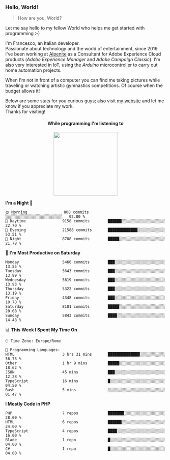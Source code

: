### Hello, World!

> How are you, World?

Let me say hello to my fellow World who helps me get started with programming :-)

I'm Francesco, an Italian developer.  
Passionate about technology and the world of entertainment, since 2019 I've been working at [Alpenite](https://www.alpenite.com) as a Consultant for Adobe Experience Cloud products (*Adobe Experience Manager* and *Adobe Campaign Classic*). I'm also very interested in IoT, using the *Arduino* microcontroller to carry out home automation projects.

When I'm not in front of a computer you can find me taking pictures while traveling or watching artistic gymnastics competitions. Of course when the budget allows it!

Below are some stats for you curious guys; also visit [my website](https://www.francescorega.eu) and let me know if you appreciate my work.  
Thanks for visiting!

<div align="center">
  <h4>While programming I'm listening to</h4>
  <a href="https://apps.francescorega.eu/now-playing/11147232609" target="_blank"><img src="https://apps.francescorega.eu/now-playing/11147232609" width="200"></a>
</div>

<!--START_SECTION:waka-->
**I'm a Night 🦉** 

```text
🌞 Morning                808 commits         ░░░░░░░░░░░░░░░░░░░░░░░░░   02.00 % 
🌆 Daytime                9158 commits        ██████░░░░░░░░░░░░░░░░░░░   22.70 % 
🌃 Evening                21588 commits       █████████████░░░░░░░░░░░░   53.51 % 
🌙 Night                  8788 commits        █████░░░░░░░░░░░░░░░░░░░░   21.78 % 
```
📅 **I'm Most Productive on Saturday** 

```text
Monday                   5466 commits        ███░░░░░░░░░░░░░░░░░░░░░░   13.55 % 
Tuesday                  5643 commits        ███░░░░░░░░░░░░░░░░░░░░░░   13.99 % 
Wednesday                5619 commits        ███░░░░░░░░░░░░░░░░░░░░░░   13.93 % 
Thursday                 5322 commits        ███░░░░░░░░░░░░░░░░░░░░░░   13.19 % 
Friday                   4348 commits        ███░░░░░░░░░░░░░░░░░░░░░░   10.78 % 
Saturday                 8101 commits        █████░░░░░░░░░░░░░░░░░░░░   20.08 % 
Sunday                   5843 commits        ████░░░░░░░░░░░░░░░░░░░░░   14.48 % 
```


📊 **This Week I Spent My Time On** 

```text
🕑︎ Time Zone: Europe/Rome

💬 Programming Languages: 
HTML                     3 hrs 31 mins       ██████████████░░░░░░░░░░░   56.73 % 
Other                    1 hr 9 mins         █████░░░░░░░░░░░░░░░░░░░░   18.62 % 
JSON                     45 mins             ███░░░░░░░░░░░░░░░░░░░░░░   12.28 % 
TypeScript               16 mins             █░░░░░░░░░░░░░░░░░░░░░░░░   04.50 % 
Bash                     5 mins              ░░░░░░░░░░░░░░░░░░░░░░░░░   01.47 % 
```

**I Mostly Code in PHP** 

```text
PHP                      7 repos             ███████░░░░░░░░░░░░░░░░░░   28.00 % 
HTML                     6 repos             ██████░░░░░░░░░░░░░░░░░░░   24.00 % 
TypeScript               4 repos             ████░░░░░░░░░░░░░░░░░░░░░   16.00 % 
Blade                    1 repo              █░░░░░░░░░░░░░░░░░░░░░░░░   04.00 % 
C#                       1 repo              █░░░░░░░░░░░░░░░░░░░░░░░░   04.00 % 
```




<!--END_SECTION:waka-->
